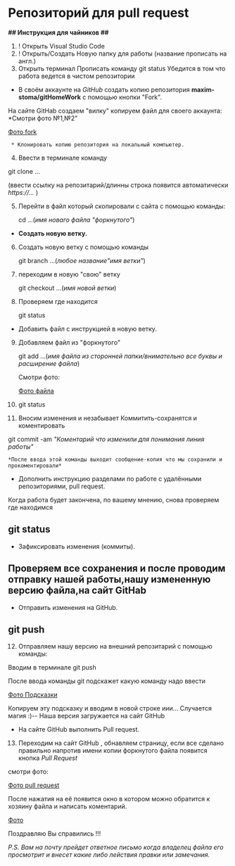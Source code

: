 # Репозиторий для pull request

**## Инструкция для чайников ##**
 1. ! Открыть Visual Studio Code 
 2. ! Открыть/Создать Новую папку для работы (название прописать на англ.)
 3.   Открыть терминал 
      Прописать команду git status
      Убедится в том что работа ведется в чистом репозитории

* В своём аккаунте на *GitHub* создать копию репозитория **maxim-stoma/gitHomeWork** с помощью кнопки "Fork".

На сайте GitHab создаем "вилку" копируем файл для своего аккаунта: *Смотри фото №1,№2"

[Фото fork](FOTO_FORK.png)
     
     * Клонировать копию репозитория на локальный компьютер.

 4. Ввести в терминале команду 
 
 git clone ...
 
 (ввести ссылку на репозитарий/длинны строка появится автоматически *https://...* )

 5. Перейти в файл который скопировали с сайта 
 с помощью команды:
     
      cd ...(*имя новаго файла "форкнутого"*)

* **Создать новую ветку.**

6. Создать новую ветку с помощью команды 

     git branch ...(*любое название"имя ветки"*)

 7. переходим в новую "свою" ветку 

    git checkout ...(*имя новой ветки*)


8. Проверяем где находится

     git status
     
* Добавить файл с инструкцией в новую ветку.

  
 9. Добавляем файл из "форкнутого" 

     git add ...(*имя файла из сторонней папки/внимательно все буквы и расширение файла*)

     Смотри фото:

     [Фото файла](Foto_faila.png)


  10. git status

  11. Вносим изменения и незабывает Коммитить-сохранятся и коментировать

 git commit -am *"Коментарий что изменили для понимания линия работы"*

    *После ввода этой команды выходит сообщение-копия что мы сохранили и прокоментировали*      
  
* Дополнить инструкцию разделами по работе с удалёнными репозиториями, pull request.

Когда работа будет закончена, по вашему мнению, снова проверяем где находимся 
## git status


* Зафиксировать изменения (коммиты).

## Проверяем все сохранения и после проводим отправку нашей работы,нашу измененную версию файла,на сайт GitHab

* Отправить изменения на GitHub.

## git push 

12. Отправляем нашу версию на внешний репозитарий с  помощью команды:

  Вводим в терминале git push 

   После ввода команды git подскажет какую команду надо ввести

   [Фото Подсказки](Foto_gitpodskaska.png)

   
   Копируем эту подсказку и вводим в новой строке иии...
   Случается магия :)-- Наша версия загружается на сайт GitHub

* На сайте GitHub выполнить Pull request.
  
13. Переходим  на сайт GitHub , обнавляем страницу, если все сделано правильно напротив имени копии форкнутого файла появится кнопка *Pull Request*

  смотри фото:

  [Фото pull request](Foto_pull_request.png)


  После нажатия на её появится окно в котором можно обратится к хозяину файла и написать коментарий.

  [Фото](Foto_pull_request2.png)

Поздравляю Вы справились !!!

*P.S. Вам на почту прейдет ответное письмо когда владелец файла его просмотрит и внесет какие либо лействия правки или замечания.*
